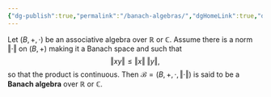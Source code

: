 ```yaml
---
{"dg-publish":true,"permalink":"/banach-algebras/","dgHomeLink":true,"dgPassFrontmatter":false,"dgShowBacklinks":false,"dgShowLocalGraph":true,"dgShowInlineTitle":false,"dgShowFileTree":true,"dgEnableSearch":true}
---
```



Let $(B,+,\cdot)$ be an associative algebra over $\mathbb{R}$ or $\mathbb{C}$. Assume there is a norm $\Vert\cdot\Vert$ on $(B,+)$ making it a Banach space and such that
$$
\Vert xy\Vert \leq \Vert x\Vert \; \Vert y\Vert,
$$
so that the product is continuous. Then $\mathcal{B}=(B,+,\cdot,\Vert\cdot\Vert)$ is said to be a **Banach algebra** over $\mathbb{R}$ or $\mathbb{C}$.
